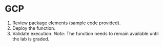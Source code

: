 # GCP										
1.	Review package elements (sample code provided).
2.	Deploy the function.
3.	Validate execution.
*Note:* The function needs to remain available until the lab is graded.
